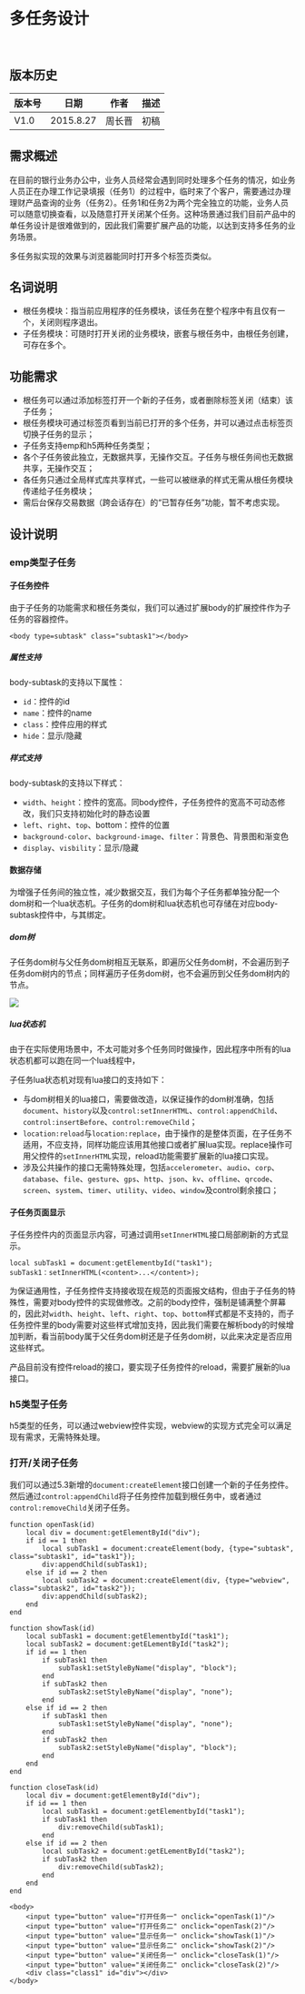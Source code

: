 # 多任务设计<!-- toc --> ## 版本历史			版本号   | 日期      | 作者   | 描述
------- | --------- | ----- | --------------
V1.0    | 2015.8.27 | 周长晋 | 初稿## 需求概述在目前的银行业务办公中，业务人员经常会遇到同时处理多个任务的情况，如业务人员正在办理工作记录填报（任务1）的过程中，临时来了个客户，需要通过办理理财产品查询的业务（任务2）。任务1和任务2为两个完全独立的功能，业务人员可以随意切换查看，以及随意打开关闭某个任务。这种场景通过我们目前产品中的单任务设计是很难做到的，因此我们需要扩展产品的功能，以达到支持多任务的业务场景。 多任务拟实现的效果与浏览器能同时打开多个标签页类似。## 名词说明
- 根任务模块：指当前应用程序的任务模块，该任务在整个程序中有且仅有一个，关闭则程序退出。
- 子任务模块：可随时打开关闭的业务模块，嵌套与根任务中，由根任务创建，可存在多个。## 功能需求

- 根任务可以通过添加标签打开一个新的子任务，或者删除标签关闭（结束）该子任务；
- 根任务模块可通过标签页看到当前已打开的多个任务，并可以通过点击标签页切换子任务的显示；
- 子任务支持emp和h5两种任务类型；
- 各个子任务彼此独立，无数据共享，无操作交互。子任务与根任务间也无数据共享，无操作交互；
- 各任务只通过全局样式库共享样式，一些可以被继承的样式无需从根任务模块传递给子任务模块；
- 需后台保存交易数据（跨会话存在）的“已暂存任务”功能，暂不考虑实现。## 设计说明### emp类型子任务#### 子任务控件由于子任务的功能需求和根任务类似，我们可以通过扩展body的扩展控件作为子任务的容器控件。	<body type=subtask" class="subtask1"></body>##### 属性支持body-subtask的支持以下属性：- `id`：控件的id
- `name`：控件的name
- `class`：控件应用的样式
- `hide`：显示/隐藏

##### 样式支持body-subtask的支持以下样式：- `width`、`height`：控件的宽高。同body控件，子任务控件的宽高不可动态修改，我们只支持初始化时的静态设置
- `left`、`right`、`top`、bottom：控件的位置
- `background-color`、`background-image`、`filter`：背景色、背景图和渐变色
- `display`、`visbility`：显示/隐藏#### 数据存储为增强子任务间的独立性，减少数据交互，我们为每个子任务都单独分配一个dom树和一个lua状态机。子任务的dom树和lua状态机也可存储在对应body-subtask控件中，与其绑定。##### dom树子任务dom树与父任务dom树相互无联系，即遍历父任务dom树，不会遍历到子任务dom树内的节点；同样遍历子任务dom树，也不会遍历到父任务dom树内的节点。![](./multitask_dom.png)##### lua状态机由于在实际使用场景中，不太可能对多个任务同时做操作，因此程序中所有的lua状态机都可以跑在同一个lua线程中，子任务lua状态机对现有lua接口的支持如下：- 与dom树相关的lua接口，需要做改造，以保证操作的dom树准确，包括`document`、`history`以及`control:setInnerHTML`、`control:appendChild`、`control:insertBefore`、`control:removeChild`；- `location:reload`与`location:replace`，由于操作的是整体页面，在子任务不适用，不应支持，同样功能应该用其他接口或者扩展lua实现。replace操作可用父控件的`setInnerHTML`实现，reload功能需要扩展新的lua接口实现。
- 涉及公共操作的接口无需特殊处理，包括`accelerometer`、`audio`、`corp`、`database`、`file`、`gesture`、`gps`、`http`、`json`、`kv`、`offline`、`qrcode`、`screen`、`system`、`timer`、`utility`、`video`、`window`及control剩余接口；

#### 子任务页面显示

子任务控件内的页面显示内容，可通过调用`setInnerHTML`接口局部刷新的方式显示。

	local subTask1 = document:getElementbyId("task1");
	subTask1：setInnerHTML(<content>...</content>);

为保证通用性，子任务控件支持接收现在规范的页面报文结构，但由于子任务的特殊性，需要对body控件的实现做修改。之前的body控件，强制是铺满整个屏幕的，因此对`width`、`height`、`left`、`right`、`top`、`bottom`样式都是不支持的，而子任务控件里的body需要对这些样式增加支持，因此我们需要在解析body的时候增加判断，看当前body属于父任务dom树还是子任务dom树，以此来决定是否应用这些样式。

产品目前没有控件reload的接口，要实现子任务控件的reload，需要扩展新的lua接口。

### h5类型子任务h5类型的任务，可以通过webview控件实现，webview的实现方式完全可以满足现有需求，无需特殊处理。### 打开/关闭子任务我们可以通过5.3新增的`document:createElement`接口创建一个新的子任务控件。然后通过`control:appendChild`将子任务控件加载到根任务中，或者通过`control:removeChild`关闭子任务。	function openTask(id)		local div = document:getElementById("div");		if id == 1 then			local subTask1 = document:createElement(body, {type="subtask", class="subtask1", id="task1"});			div:appendChild(subTask1);		else if id == 2 then			local subTask2 = document:createElement(div, {type="webview", class="subtask2", id="task2"});			div:appendChild(subTask2);		end	end	function showTask(id)		local subTask1 = document:getElementbyId("task1");		local subTask2 = document:getELementById("task2");		if id == 1 then			if subTask1 then				subTask1:setStyleByName("display", "block");			end			if subTask2 then				subTask2:setStyleByName("display", "none");			end		else if id == 2 then			if subTask1 then				subTask1:setStyleByName("display", "none");			end			if subTask2 then				subTask2:setStyleByName("display", "block");			end		end	end		function closeTask(id)		local div = document:getElementById("div");		if id == 1 then			local subTask1 = document:getElementbyId("task1");			if subTask1 then				div:removeChild(subTask1);			end		else if id == 2 then			local subTask2 = document:getELementById("task2");			if subTask2 then				div:removeChild(subTask2);			end		end	end	<body>		<input type="button" value="打开任务一" onclick="openTask(1)"/>		<input type="button" value="打开任务二" onclick="openTask(2)"/>		<input type="button" value="显示任务一" onclick="showTask(1)"/>		<input type="button" value="显示任务二" onclick="showTask(2)"/>		<input type="button" value="关闭任务一" onclick="closeTask(1)"/>		<input type="button" value="关闭任务二" onclick="closeTask(2)"/>		<div class="class1" id="div"></div>	</body>